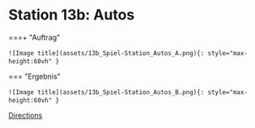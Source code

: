 
# Station 13b: Autos


===+ "Auftrag"

    ![Image title](assets/13b_Spiel-Station_Autos_A.png){: style="max-height:60vh" }


=== "Ergebnis"

    ![Image title](assets/13b_Spiel-Station_Autos_B.png){: style="max-height:60vh" }


[Directions](https://www.google.com/maps/dir/?api=1&travelmode=walking&destination=47.8020335,13.0185105)